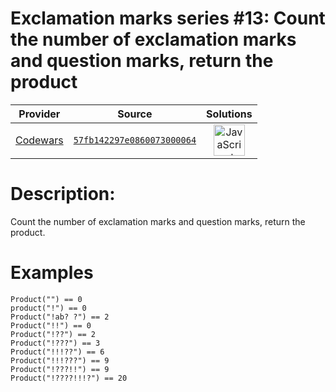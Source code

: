 [_metadata_:generated]: - "true"

# Exclamation marks series #13: Count the number of exclamation marks and question marks, return the product

<!-- INFO TABLE BEGIN -->

| Provider                                        | Source                                                                               | Solutions                                                                                                                                                    |
| :---------------------------------------------: | :----------------------------------------------------------------------------------: | :----------------------------------------------------------------------------------------------------------------------------------------------------------: |
| [Codewars](../../../docs/providers/Codewars.md) | [`57fb142297e0860073000064`](https://www.codewars.com/kata/57fb142297e0860073000064) | [<img src="https://res.cloudinary.com/rascaltwo/image/upload/v1631924076/javascript_ehszr7.svg" alt="JavaScript" title="JavaScript" width="50" />](solve.js) |

<!-- INFO TABLE END -->

# Description:

 Count the number of exclamation marks and question marks, return the product.

# Examples

```
Product("") == 0
product("!") == 0
Product("!ab? ?") == 2
Product("!!") == 0
Product("!??") == 2
Product("!???") == 3
Product("!!!??") == 6
Product("!!!???") == 9
Product("!???!!") == 9
Product("!????!!!?") == 20
```
 
